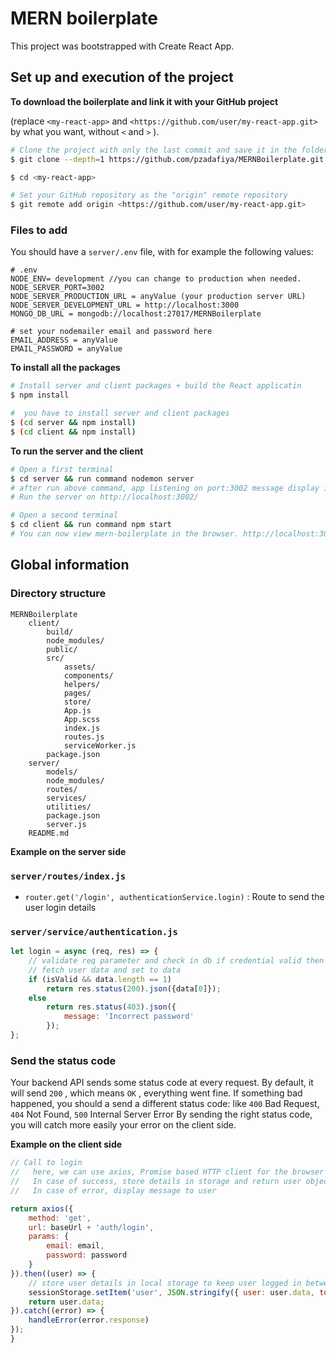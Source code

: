 # MERN boilerplate

This project was bootstrapped with Create React App.

## Set up and execution of the project

**To download the boilerplate and link it with your GitHub project**

(replace `<my-react-app>` and `<https://github.com/user/my-react-app.git>` by what you want, without `<` and `>` ).

``` sh
# Clone the project with only the last commit and save it in the folder <my-react-app>
$ git clone --depth=1 https://github.com/pzadafiya/MERNBoilerplate.git <my-react-app>

$ cd <my-react-app>

# Set your GitHub repository as the "origin" remote repository
$ git remote add origin <https://github.com/user/my-react-app.git>
```

### Files to add

You should have a `server/.env` file, with for example the following values:

``` 
# .env
NODE_ENV= development //you can change to production when needed.
NODE_SERVER_PORT=3002
NODE_SERVER_PRODUCTION_URL = anyValue (your production server URL)
NODE_SERVER_DEVELOPMENT_URL = http://localhost:3000
MONGO_DB_URL = mongodb://localhost:27017/MERNBoilerplate

# set your nodemailer email and password here
EMAIL_ADDRESS = anyValue
EMAIL_PASSWORD = anyValue

```

**To install all the packages**

``` sh
# Install server and client packages + build the React applicatin
$ npm install

#  you have to install server and client packages
$ (cd server && npm install)
$ (cd client && npm install)
```

**To run the server and the client**

``` sh
# Open a first terminal
$ cd server && run command nodemon server
# after run above command, app listening on port:3002 message display in terminal
# Run the server on http://localhost:3002/

# Open a second terminal
$ cd client && run command npm start
# You can now view mern-boilerplate in the browser. http://localhost:3000/
```

## Global information

### Directory structure

``` 
MERNBoilerplate
    client/
        build/
        node_modules/
        public/
        src/
            assets/
            components/
            helpers/
            pages/
            store/
            App.js
            App.scss
            index.js
            routes.js
            serviceWorker.js
        package.json
    server/
        models/
        node_modules/
        routes/
        services/
        utilities/
        package.json
        server.js
    README.md

```

**Example on the server side**

### `server/routes/index.js` 

* `router.get('/login', authenticationService.login)` : Route to send the user login details

### `server/service/authentication.js` 

``` js
let login = async (req, res) => {
    // validate req parameter and check in db if credential valid then return response like below.
    // fetch user data and set to data
    if (isValid && data.length == 1)
        return res.status(200).json({data[0]});
    else
        return res.status(403).json({
            message: 'Incorrect password'
        });
};
```

### Send the status code

Your backend API sends some status code at every request. By default, it will send `200` , which means `OK` , everything went fine.
If something bad happened, you should a send a different status code: like `400` Bad Request, `404` Not Found, `500` Internal Server Error
By sending the right status code, you will catch more easily your error on the client side.

**Example on the client side**

``` js
// Call to login 
//   here, we can use axios, Promise based HTTP client for the browser and node.js
//   In case of success, store details in storage and return user object
//   In case of error, display message to user

return axios({
    method: 'get',
    url: baseUrl + 'auth/login',
    params: {
        email: email,
        password: password
    }
}).then((user) => {
    // store user details in local storage to keep user logged in between page refreshes
    sessionStorage.setItem('user', JSON.stringify({ user: user.data, token: token }));
    return user.data;
}).catch((error) => {
    handleError(error.response)
});
}
```


